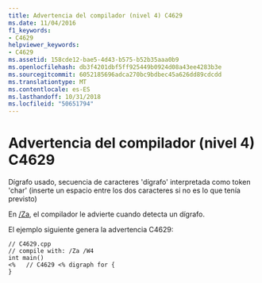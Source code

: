 ```yaml
---
title: Advertencia del compilador (nivel 4) C4629
ms.date: 11/04/2016
f1_keywords:
- C4629
helpviewer_keywords:
- C4629
ms.assetid: 158cde12-bae5-4d43-b575-b52b35aaa0b9
ms.openlocfilehash: db3f4201dbf5ff925449b0924d08a43ee4283b3e
ms.sourcegitcommit: 6052185696adca270bc9bdbec45a626dd89cdcdd
ms.translationtype: MT
ms.contentlocale: es-ES
ms.lasthandoff: 10/31/2018
ms.locfileid: "50651794"
---
```

# <a name="compiler-warning-level-4-c4629"></a>Advertencia del compilador (nivel 4) C4629

Dígrafo usado, secuencia de caracteres 'dígrafo' interpretada como token 'char' (inserte un espacio entre los dos caracteres si no es lo que tenía previsto)

En [/Za](../../build/reference/za-ze-disable-language-extensions.md), el compilador le advierte cuando detecta un dígrafo.

El ejemplo siguiente genera la advertencia C4629:

```
// C4629.cpp
// compile with: /Za /W4
int main()
<%   // C4629 <% digraph for {
}
```